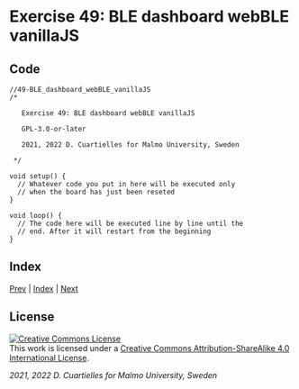 
# Exercise 49: BLE dashboard webBLE vanillaJS

## Code

```c_cpp
//49-BLE_dashboard_webBLE_vanillaJS
/*

   Exercise 49: BLE dashboard webBLE vanillaJS

   GPL-3.0-or-later

   2021, 2022 D. Cuartielles for Malmo University, Sweden

 */

void setup() {
  // Whatever code you put in here will be executed only 
  // when the board has just been reseted
}

void loop() {
  // The code here will be executed line by line until the 
  // end. After it will restart from the beginning
}
```

## Index

[Prev](../48-BLE_bidirectional/48-BLE_bidirectional.md) |  [Index](../course_index.md) |  [Next](../50-BLE_dashboard_webBLE_p5js/50-BLE_dashboard_webBLE_p5js.md)

## License

<a rel="license" href="http://creativecommons.org/licenses/by-sa/4.0/"><img alt="Creative Commons License" style="border-width:0" src="https://i.creativecommons.org/l/by-sa/4.0/80x15.png" /></a><br />This work is licensed under a <a rel="license" href="http://creativecommons.org/licenses/by-sa/4.0/">Creative Commons Attribution-ShareAlike 4.0 International License</a>.

*2021, 2022 D. Cuartielles for Malmo University, Sweden*

